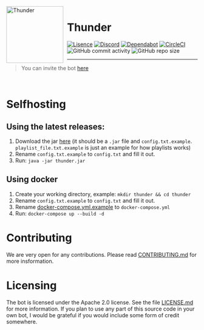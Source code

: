 <img width="150" height="150" align="left" style="float: left; margin: 0 10px 0 0;" alt="Thunder" src="https://cdn.discordapp.com/avatars/580626972741337088/5d0a676eab9365c294dbd59f2a0d5d36.png?size=2048">

# Thunder

[![Lisence](https://img.shields.io/badge/License-Apache%202.0-blue.svg)](https://opensource.org/licenses/Apache-2.0)
[![Discord](https://discordapp.com/api/guilds/582372920047829014/embed.png)](https://discord.gg/ZEFrfj5)
[![Dependabot](https://api.dependabot.com/badges/status?host=github&repo=SharifPoetra/thunder-java&identifier=210757811)](https://dependabot.com)
[![CircleCI](https://img.shields.io/circleci/build/github/SharifPoetra/thunder-java)](https://circleci.com/gh/SharifPoetra/thunder-java)
![GitHub commit activity](https://img.shields.io/github/commit-activity/w/SharifPoetra/thunder-java)
![GitHub repo size](https://img.shields.io/github/repo-size/SharifPoetra/thunder-java)

 
<hr>

> You can invite the bot [here](https://discordapp.com/oauth2/authorize?client_id=580626972741337088&scope=bot&permissions=70642768&guild_id=0)

<br>

# Selfhosting  

## Using the latest releases:

1. Download the jar [here](https://github.com/SharifPoetra/thunder-java/releases) (it should be a `.jar` file and `config.txt.example`. `playlist_file.txt.example` is just an example for how playlists works)
2. Rename `config.txt.example` to `config.txt` and fill it out.
3. Run: `java -jar thunder.jar`

## Using docker

1. Create your working directory, example: `mkdir thunder && cd thunder`
2. Rename `config.txt.example` to `config.txt` and fill it out.
3. Rename [docker-compose.yml.example](https://github.com/SharifPoetra/thunder-java/blob/master/docker-compose.yml.example) to `docker-compose.yml`
4. Run: `docker-compose up --build -d`

# Contributing

We are very open for any contributions. Please read [CONTRIBUTING.md](https://github.com/SharifPoetra/thunder-java/blob/master/CONTRIBUTING.md) for more insformation.

# Licensing

The bot is licensed under the Apache 2.0 license. See the file [LICENSE.md](https://github.com/SharifPoetra/thunder-java/blob/master/LICENSE.md) for more information. If you plan to use any part of this source code in your own bot, I would be grateful if you would include some form of credit somewhere.
